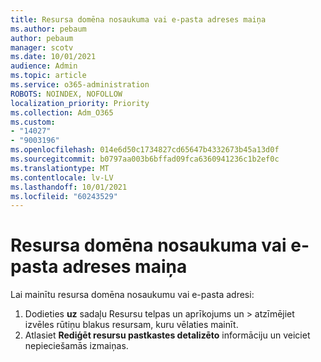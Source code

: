 ```yaml
---
title: Resursa domēna nosaukuma vai e-pasta adreses maiņa
ms.author: pebaum
author: pebaum
manager: scotv
ms.date: 10/01/2021
audience: Admin
ms.topic: article
ms.service: o365-administration
ROBOTS: NOINDEX, NOFOLLOW
localization_priority: Priority
ms.collection: Adm_O365
ms.custom:
- "14027"
- "9003196"
ms.openlocfilehash: 014e6d50c1734827cd65647b4332673b45a13d0f
ms.sourcegitcommit: b0797aa003b6bffad09fca6360941236c1b2ef0c
ms.translationtype: MT
ms.contentlocale: lv-LV
ms.lasthandoff: 10/01/2021
ms.locfileid: "60243529"
---
```

# <a name="change-the-domain-name-or-email-address-of-a-resource"></a>Resursa domēna nosaukuma vai e-pasta adreses maiņa

Lai mainītu resursa domēna nosaukumu vai e-pasta adresi:

1. Dodieties **uz** sadaļu Resursu telpas un aprīkojums un  >  [](https://admin.microsoft.com/#/ResourceMailbox)atzīmējiet izvēles rūtiņu blakus resursam, kuru vēlaties mainīt.
1. Atlasiet **Rediģēt resursu pastkastes detalizēto** informāciju un veiciet nepieciešamās izmaiņas.

